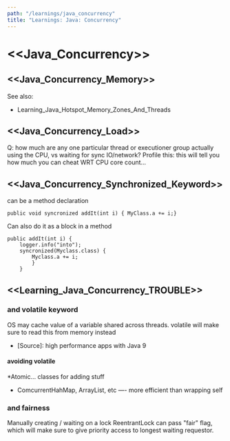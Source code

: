 ```yaml
---
path: "/learnings/java_concurrency"
title: "Learnings: Java: Concurrency"
---
```


# <<Java_Concurrency>>


## <<Java_Concurrency_Memory>>

See also:

  * Learning_Java_Hotspot_Memory_Zones_And_Threads
  
## <<Java_Concurrency_Load>>

Q: how much are any one particular thread or executioner group actually using the CPU, vs waiting for sync IO/network? Profile this: this will tell you how much you can cheat WRT CPU core count...

## <<Java_Concurrency_Synchronized_Keyword>>

can be a method declaration

    public void syncronized addIt(int i) { MyClass.a += i;}

Can also do it as a block in a method

    public addIt(int i) {
        logger.info("into");
        syncronized(Myclass.class) {
            Myclass.a += i;
            }
        }
        
## <<Learning_Java_Concurrency_TROUBLE>>

### and volatile keyword

OS may cache value of a variable shared across threads. volatile will make sure to read this from memory instead
- [Source]: high performance apps with Java 9

#### avoiding volatile

  *Atomic... classes for adding stuff
  * ComcurrentHahMap, ArrayList, etc —- more efficient than wrapping self
  
  
### and fairness

Manually creating / waiting on a lock ReentrantLock can pass "fair" flag, which will make sure to give priority access to longest waiting requestor.


